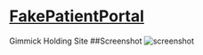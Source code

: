 # [FakePatientPortal](https://jdl-84.github.io/FakePatientPortal/)
Gimmick Holding Site 
##Screenshot
![screenshot](https://jdl-84.github.io/FakePatientPortal/screenshot.png)
